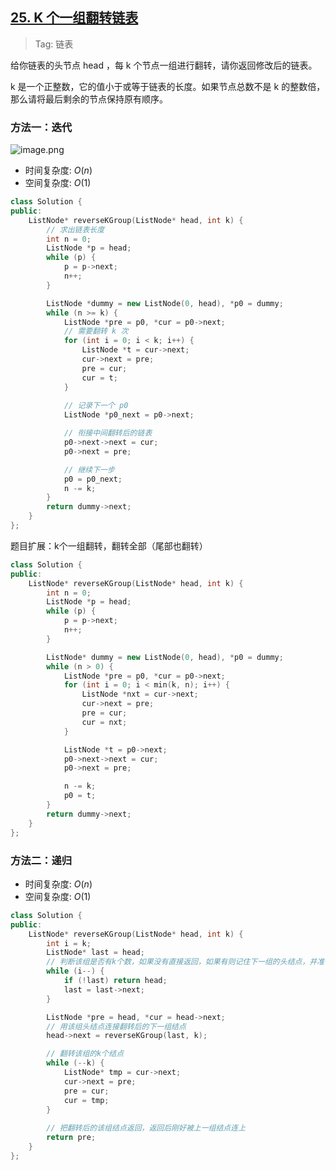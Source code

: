 ## [25. K 个一组翻转链表](https://leetcode.cn/problems/reverse-nodes-in-k-group/description/)

> Tag: 链表

给你链表的头节点 head ，每 k 个节点一组进行翻转，请你返回修改后的链表。

k 是一个正整数，它的值小于或等于链表的长度。如果节点总数不是 k 的整数倍，那么请将最后剩余的节点保持原有顺序。

### 方法一：迭代

![image.png](https://imgs.alfly.cn/2e2ab4da8ed221dd.png)

* 时间复杂度: ${O(n)}$
* 空间复杂度: ${O(1)}$
```cpp
class Solution {
public:
    ListNode* reverseKGroup(ListNode* head, int k) {
        // 求出链表长度
        int n = 0;
        ListNode *p = head;
        while (p) {
            p = p->next;
            n++;
        }

        ListNode *dummy = new ListNode(0, head), *p0 = dummy;
        while (n >= k) {
            ListNode *pre = p0, *cur = p0->next;
            // 需要翻转 k 次
            for (int i = 0; i < k; i++) {
                ListNode *t = cur->next;
                cur->next = pre;
                pre = cur;
                cur = t;
            }
            
            // 记录下一个 p0
            ListNode *p0_next = p0->next;

            // 衔接中间翻转后的链表
            p0->next->next = cur;
            p0->next = pre;

            // 继续下一步
            p0 = p0_next;
            n -= k;
        }
        return dummy->next;
    }
};
```

题目扩展：k个一组翻转，翻转全部（尾部也翻转）

```cpp
class Solution {
public:
    ListNode* reverseKGroup(ListNode* head, int k) {
        int n = 0;
        ListNode *p = head;
        while (p) {
            p = p->next;
            n++;
        }

        ListNode* dummy = new ListNode(0, head), *p0 = dummy;
        while (n > 0) {
            ListNode *pre = p0, *cur = p0->next;
            for (int i = 0; i < min(k, n); i++) {
                ListNode *nxt = cur->next;
                cur->next = pre;
                pre = cur;
                cur = nxt;
            }

            ListNode *t = p0->next;
            p0->next->next = cur;
            p0->next = pre;

            n -= k;
            p0 = t;
        }
        return dummy->next;
    }
};
```

### 方法二：递归

* 时间复杂度: ${O(n)}$
* 空间复杂度: ${O(1)}$

```cpp
class Solution {
public:
    ListNode* reverseKGroup(ListNode* head, int k) {
        int i = k;
        ListNode* last = head;
        // 判断该组是否有k个数，如果没有直接返回，如果有则记住下一组的头结点，并准备对这组进行翻转
        while (i--) {
            if (!last) return head;
            last = last->next;
        }

        ListNode *pre = head, *cur = head->next;
        // 用该组头结点连接翻转后的下一组结点
        head->next = reverseKGroup(last, k);

        // 翻转该组的k个结点
        while (--k) {
            ListNode* tmp = cur->next;
            cur->next = pre;
            pre = cur;
            cur = tmp;
        }
        
        // 把翻转后的该组结点返回，返回后刚好被上一组结点连上
        return pre;
    }
};
```